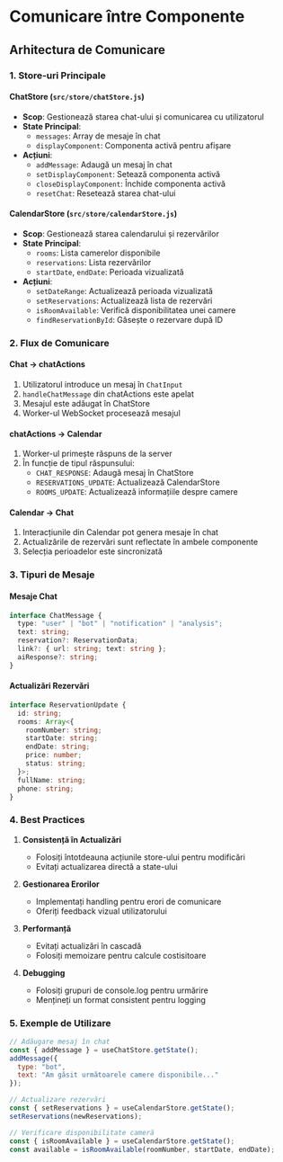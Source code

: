 # Comunicare între Componente

## Arhitectura de Comunicare

### 1. Store-uri Principale

#### ChatStore (`src/store/chatStore.js`)
- **Scop**: Gestionează starea chat-ului și comunicarea cu utilizatorul
- **State Principal**:
  - `messages`: Array de mesaje în chat
  - `displayComponent`: Componenta activă pentru afișare
- **Acțiuni**:
  - `addMessage`: Adaugă un mesaj în chat
  - `setDisplayComponent`: Setează componenta activă
  - `closeDisplayComponent`: Închide componenta activă
  - `resetChat`: Resetează starea chat-ului

#### CalendarStore (`src/store/calendarStore.js`)
- **Scop**: Gestionează starea calendarului și rezervărilor
- **State Principal**:
  - `rooms`: Lista camerelor disponibile
  - `reservations`: Lista rezervărilor
  - `startDate`, `endDate`: Perioada vizualizată
- **Acțiuni**:
  - `setDateRange`: Actualizează perioada vizualizată
  - `setReservations`: Actualizează lista de rezervări
  - `isRoomAvailable`: Verifică disponibilitatea unei camere
  - `findReservationById`: Găsește o rezervare după ID

### 2. Flux de Comunicare

#### Chat -> chatActions
1. Utilizatorul introduce un mesaj în `ChatInput`
2. `handleChatMessage` din chatActions este apelat
3. Mesajul este adăugat în ChatStore
4. Worker-ul WebSocket procesează mesajul

#### chatActions -> Calendar
1. Worker-ul primește răspuns de la server
2. În funcție de tipul răspunsului:
   - `CHAT_RESPONSE`: Adaugă mesaj în ChatStore
   - `RESERVATIONS_UPDATE`: Actualizează CalendarStore
   - `ROOMS_UPDATE`: Actualizează informațiile despre camere

#### Calendar -> Chat
1. Interacțiunile din Calendar pot genera mesaje în chat
2. Actualizările de rezervări sunt reflectate în ambele componente
3. Selecția perioadelor este sincronizată

### 3. Tipuri de Mesaje

#### Mesaje Chat
```typescript
interface ChatMessage {
  type: "user" | "bot" | "notification" | "analysis";
  text: string;
  reservation?: ReservationData;
  link?: { url: string; text: string };
  aiResponse?: string;
}
```

#### Actualizări Rezervări
```typescript
interface ReservationUpdate {
  id: string;
  rooms: Array<{
    roomNumber: string;
    startDate: string;
    endDate: string;
    price: number;
    status: string;
  }>;
  fullName: string;
  phone: string;
}
```

### 4. Best Practices

1. **Consistență în Actualizări**
   - Folosiți întotdeauna acțiunile store-ului pentru modificări
   - Evitați actualizarea directă a state-ului

2. **Gestionarea Erorilor**
   - Implementați handling pentru erori de comunicare
   - Oferiți feedback vizual utilizatorului

3. **Performanță**
   - Evitați actualizări în cascadă
   - Folosiți memoizare pentru calcule costisitoare

4. **Debugging**
   - Folosiți grupuri de console.log pentru urmărire
   - Mențineți un format consistent pentru logging

### 5. Exemple de Utilizare

```javascript
// Adăugare mesaj în chat
const { addMessage } = useChatStore.getState();
addMessage({
  type: "bot",
  text: "Am găsit următoarele camere disponibile..."
});

// Actualizare rezervări
const { setReservations } = useCalendarStore.getState();
setReservations(newReservations);

// Verificare disponibilitate cameră
const { isRoomAvailable } = useCalendarStore.getState();
const available = isRoomAvailable(roomNumber, startDate, endDate);
``` 